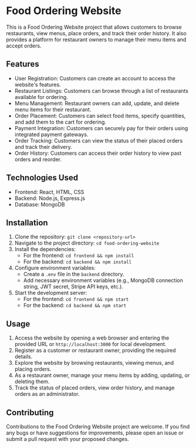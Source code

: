 # Food Ordering Website

This is a Food Ordering Website project that allows customers to browse restaurants, view menus, place orders, and track their order history. 
It also provides a platform for restaurant owners to manage their menu items and accept orders.

## Features

- User Registration: Customers can create an account to access the website's features.
- Restaurant Listings: Customers can browse through a list of restaurants available for ordering.
- Menu Management: Restaurant owners can add, update, and delete menu items for their restaurant.
- Order Placement: Customers can select food items, specify quantities, and add them to the cart for ordering.
- Payment Integration: Customers can securely pay for their orders using integrated payment gateways.
- Order Tracking: Customers can view the status of their placed orders and track their delivery.
- Order History: Customers can access their order history to view past orders and reorder.

## Technologies Used

- Frontend: React, HTML, CSS
- Backend: Node.js, Express.js
- Database: MongoDB

## Installation

1. Clone the repository: `git clone <repository-url>`
2. Navigate to the project directory: `cd food-ordering-website`
3. Install the dependencies:
   - For the frontend: `cd frontend && npm install`
   - For the backend: `cd backend && npm install`
4. Configure environment variables:
   - Create a `.env` file in the `backend` directory.
   - Add necessary environment variables (e.g., MongoDB connection string, JWT secret, Stripe API keys, etc.).
5. Start the development server:
   - For the frontend: `cd frontend && npm start`
   - For the backend: `cd backend && npm start`

## Usage

1. Access the website by opening a web browser and entering the provided URL or `http://localhost:3000` for local development.
2. Register as a customer or restaurant owner, providing the required details.
3. Explore the website by browsing restaurants, viewing menus, and placing orders.
4. As a restaurant owner, manage your menu items by adding, updating, or deleting them.
5. Track the status of placed orders, view order history, and manage orders as an administrator.

## Contributing

Contributions to the Food Ordering Website project are welcome. If you find any bugs or have suggestions for improvements, please open an issue or submit a pull request with your proposed changes.

